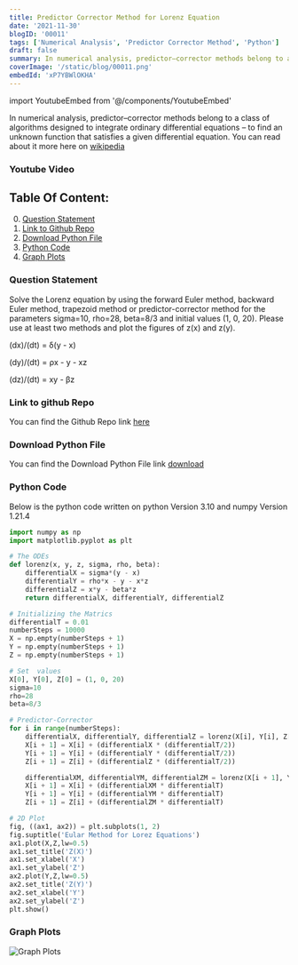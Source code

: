 ```yaml
---
title: Predictor Corrector Method for Lorenz Equation
date: '2021-11-30'
blogID: '00011'
tags: ['Numerical Analysis', 'Predictor Corrector Method', 'Python']
draft: false
summary: In numerical analysis, predictor–corrector methods belong to a class of algorithms designed to integrate ordinary differential equations – to find an unknown function that satisfies a given differential equation.
coverImage: '/static/blog/00011.png'
embedId: 'xP7YBWlOKHA'
---
```


import YoutubeEmbed from '@/components/YoutubeEmbed'

In numerical analysis, predictor–corrector methods belong to a class of algorithms designed to integrate ordinary differential equations – to find an unknown function that satisfies a given differential equation. You can read about it more here on [wikipedia](https://en.wikipedia.org/wiki/Predictor%E2%80%93corrector_method)

### Youtube Video

<YoutubeEmbed embedId="xP7YBWlOKHA" />

## Table Of Content:

0. [Question Statement](#question-statement)
1. [Link to Github Repo](#link-to-github-repo)
2. [Download Python File](#download-python-file)
3. [Python Code](#python-code)
4. [Graph Plots](#graph-plots)

### Question Statement

Solve the Lorenz equation by using the forward Euler method, backward Euler method, trapezoid method or predictor-corrector method for the parameters sigma=10, rho=28, beta=8/3 and initial values (1, 0, 20). Please use at least two methods and plot the figures of z(x) and z(y).

(dx)/(dt) = δ(y - x)

(dy)/(dt) = ρx - y - xz

(dz)/(dt) = xy - βz

### Link to github Repo

You can find the Github Repo link [here](https://github.com/HassanAMZ/numerical-analysis/blob/homework-002/PredictorCorrectorMethod.py)

### Download Python File

You can find the Download Python File link
<a href="/static/blog/00011_1.py" download>download</a>

### Python Code

Below is the python code written on python Version 3.10 and numpy Version 1.21.4

```py
import numpy as np
import matplotlib.pyplot as plt

# The ODEs
def lorenz(x, y, z, sigma, rho, beta):
    differentialX = sigma*(y - x)
    differentialY = rho*x - y - x*z
    differentialZ = x*y - beta*z
    return differentialX, differentialY, differentialZ

# Initializing the Matrics
differentialT = 0.01
numberSteps = 10000
X = np.empty(numberSteps + 1)
Y = np.empty(numberSteps + 1)
Z = np.empty(numberSteps + 1)

# Set  values
X[0], Y[0], Z[0] = (1, 0, 20)
sigma=10
rho=28
beta=8/3

# Predictor-Corrector
for i in range(numberSteps):
    differentialX, differentialY, differentialZ = lorenz(X[i], Y[i], Z[i], sigma, rho, beta)
    X[i + 1] = X[i] + (differentialX * (differentialT/2))
    Y[i + 1] = Y[i] + (differentialY * (differentialT/2))
    Z[i + 1] = Z[i] + (differentialZ * (differentialT/2))

    differentialXM, differentialYM, differentialZM = lorenz(X[i + 1], Y[i + 1], Z[i + 1], sigma, rho, beta)
    X[i + 1] = X[i] + (differentialXM * differentialT)
    Y[i + 1] = Y[i] + (differentialYM * differentialT)
    Z[i + 1] = Z[i] + (differentialZM * differentialT)

# 2D Plot
fig, ((ax1, ax2)) = plt.subplots(1, 2)
fig.suptitle('Eular Method for Lorez Equations')
ax1.plot(X,Z,lw=0.5)
ax1.set_title('Z(X)')
ax1.set_xlabel('X')
ax1.set_ylabel('Z')
ax2.plot(Y,Z,lw=0.5)
ax2.set_title('Z(Y)')
ax2.set_xlabel('Y')
ax2.set_ylabel('Z')
plt.show()
```

### Graph Plots

![Graph Plots](/static/blog/00011_2.png)
